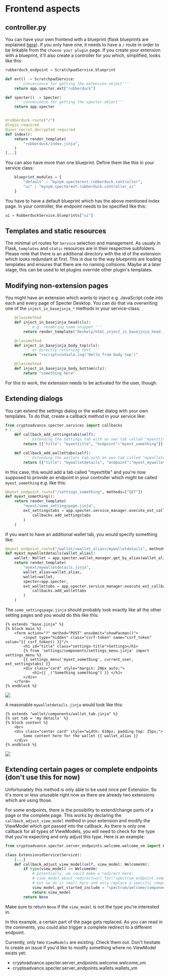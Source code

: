# Frontend aspects

## controller.py

You can have your own frontend with a blueprint (flask blueprints are explained [here](https://realpython.com/flask-blueprint/)). If you only have one, it needs to have a `/` route in order to be linkable from the `choose your plugin` page. 
If you create your extension with a blueprint, it'll also create a controller for you which, simplified, looks like this:
```python
rubberduck_endpoint = ScratchpadService.blueprint

def ext() -> ScratchpadService:
    ''' convenience for getting the extension-object'''
    return app.specter.ext["rubberduck"]

def specter() -> Specter:
    ''' convenience for getting the specter-object'''
    return app.specter


@rubberduck.route("/")
@login_required
@user_secret_decrypted_required
def index():
    return render_template(
        "rubberduck/index.jinja",
    )
[...]
```

You can also have more than one blueprint. Define them like this in your service class:
```python
    blueprint_modules = { 
        "default" : "mynym.specterext.rubberduck.controller",
        "ui" : "mynym.specterext.rubberduck.controller_ui"
    }
```

You have to have a default blueprint which has the above mentioned index page.
In your controller, the endpoint needs to be specified like this:

```python
ui = RubberduckService.blueprints["ui"]
```

## Templates and static resources

The minimal url routes for `Service` selection and management. As usualy in Flask, `templates` and `static` resources are in their respective subfolders. Please note that there is an additional directory with the id of the extension which looks redundant at first. This is due to the way blueprints are loading templates and ensures that there are no naming collisions. Maybe at a later stage, this can be used to let plugins override other plugin's templates.

## Modifying non-extension pages

You might have an extension which wants to inject e.g. JavaScript code into each and every page of Specter Desktop. You can do that via overwriting one of the `inject_in_basejinja_*` methods in your service-class:
```python
    @classmethod
    def inject_in_basejinja_head(cls):
        ''' e.g. rendering some snippet '''
        return render_template("devhelp/html_inject_in_basejinja_head.jinja")

    @classmethod
    def inject_in_basejinja_body_top(cls):
        ''' or directly returning text '''
        return "<script>console.log('Hello from body top')"

    @classmethod
    def inject_in_basejinja_body_bottom(cls):
        return "something here"
```

For this to work, the extension needs to be activated for the user, though.

## Extending dialogs
You can extend the settings dialog or the wallet dialog with your own templates. To do that, create a callback method in your service like:

```python
from cryptoadvance.specter.services import callbacks
# [...]
    def callback_add_settingstabs(self):
        ''' Extending the settings tab with an own tab called "myexttitle" '''
        return [{"title": "myexttitle", "endpoint":"myext_something"}]

    def callback_add_wallettabs(self):
        ''' Extending the wallets tab with an own tab called "mywalletdetails" '''
        return [{"title": "mywalletdetails", "endpoint":"myext_mywalletdetails"}]
```

In this case, this would add a tab called "myexttitle" and you're now supposed to provide an endpoint in your controller which might be called `myext_something` e.g. like this:

```python
@myext_endpoint.route("/settings_something", methods=["GET"])
def myext_something():
    return render_template(
        "myext/some_settingspage.jinja",
        ext_settingstabs = app.specter.service_manager.execute_ext_callbacks(
            callbacks.add_settingstabs
        )
    )
```

If you want to have an additional wallet tab, you would specify something like:

```python
@myext_endpoint.route("/wallet/<wallet_alias>/mywalletdetails", methods=["GET"])
def myext_mywalletdetails(wallet_alias):
    wallet: Wallet = app.specter.wallet_manager.get_by_alias(wallet_alias)
    return render_template(
        "myext/mywalletdetails.jinja",
        wallet_alias=wallet_alias,
        wallet=wallet,
        specter=app.specter,
        ext_wallettabs = app.specter.service_manager.execute_ext_callbacks(
            callbacks.add_wallettabs
        )
    )
```

The `some_settingspage.jinja` should probably look exactly like all the other setting pages and you would do this like this:

```jinja
{% extends "base.jinja" %}
{% block main %}
	<form action="?" method="POST" onsubmit="showPacman()">
		<input type="hidden" class="csrf-token" name="csrf_token" value="{{ csrf_token() }}"/>
		<h1 id="title" class="settings-title">Settings</h1>
		{% from 'settings/components/settings_menu.jinja' import settings_menu %}
		{{ settings_menu('myext_something', current_user, ext_settingstabs) }}
		<div class="card" style="margin: 20px auto;">
			<h1>{{ _("Something something") }} </h1>
		</div>
	</form>
{% endblock %}
```

![](./images/extensions/add_settingstabs.png)


A reasonable `mywalletdetails.jinja` would look like this:

```jinja
{% extends "wallet/components/wallet_tab.jinja" %}
{% set tab = 'my details' %}
{% block content %}
	<br>
	<div class="center card" style="width: 610px; padding-top: 25px;">
        Some content here for the wallet {{ wallet_alias }}
	</div>
{% endblock %}
```

![](./images/extensions/add_wallettabs.png)

## Extending certain pages or complete endpoints (don't use this for now)

Unfortunately this method is only able to be used once per Extension. So it's more or less unusable right now as there are already two extensions which are using those.

For some endpoints, there is the possibility to extend/change parts of a page or the complete page. This works by declaring the `callback_adjust_view_model` method in your extension and modify the ViewModel which got passed into the callback. As there is only one callback for all types of ViewModels, you will need to check for the type that you're expecting and only adjust this type. Here is an example:

```python
from cryptoadvance.specter.server_endpoints.welcome.welcome_vm import WelcomeVm

class ExtensionidService(Service):
    [...}
    def callback_adjust_view_model(self, view_model: WelcomeVm):
        if type(view_model) == WelcomeVm:
            # potentially, we could make a redirect here:
            # view_model.about_redirect=url_for("spectrum_endpoint.some_enpoint_here")
            # but we do it small here and only replace a specific component:
            view_model.get_started_include = "spectrum/welcome/components/get_started.jinja"
            return view_model
        return None
```
Make sure to return `None` if the `view_model` is not the type you're interested in.

In this example, a certain part of the page gets replaced. As you can read in the comments, you could also trigger a complete redirect to a different endpoint.

Currently, only two `ViewModels` are existing. Check them out. Don't hesitate to create an issue if you'd like to modify something where no ViewModel exists yet:
- cryptoadvance.specter.server_endpoints.welcome.welcome_vm
- cryptoadvance.specter.server_endpoints.wallets.wallets_vm
